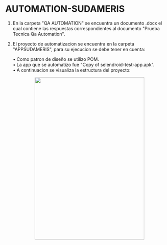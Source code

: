 # AUTOMATION-SUDAMERIS

1. En la carpeta "QA AUTOMATION" se encuentra un documento .docx el cual contiene las respuestas correspondientes al documento "Prueba Tecnica Qa Automation".
2. El proyecto de automatizacion se encuentra en la carpeta "APPSUDAMERIS", para su ejecucion se debe tener en cuenta:

	•	Como patron de diseño se utilizo POM.  
	•	La app que se automatizo fue  "Copy of selendroid-test-app.apk".  
	•	A continuacion se visualiza la estructura del proyecto:
	<p align="center">
		<img width="343" height="508" src="https://github.com/Jhoan0714/AUTOMATION-SUDAMERIS/tree/master/APPSUDAMERIS/Estructura%20Proyecto.PNG">
	</p>
	
